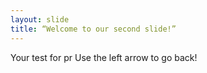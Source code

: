 ```yaml
---
layout: slide
title: “Welcome to our second slide!”
---
```

Your test for pr
Use the left arrow to go back!
